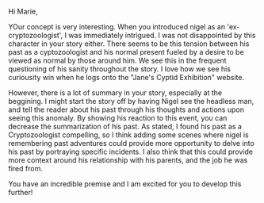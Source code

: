 Hi Marie,

YOur concept is very interesting. When you introduced nigel as an 'ex-cryptozoologist', I was immediately intrigued. I was not disappointed by this character in your story either. There seems to be this tension between his past as a cyptozoologist and his normal present fueled by a desire to be viewed as normal by those around him. We see this in the frequent questioning of his sanity throughout the story. I love how we see his curiousity win when he logs onto the "Jane's Cyptid Exhibition" website.

However, there is a lot of summary in your story, especially at the beggining. I might start the story off by having Nigel see the headless man, and tell the reader about his past through his thoughts and actions upon seeing this anomaly. By showing his reaction to this event, you can decrease the summarization of his past. As stated, I found his past as a Cryptozoologist compelling, so I think adding some scenes where nigel is remembering past adventures could provide more opportunity to delve into his past by portraying specific incidents. I also think that this could provide more context around his relationship with his parents, and the job he was fired from.

You have an incredible premise and I am excited for you to develop this further!